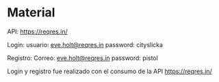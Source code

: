 # Material

API: https://reqres.in/

Login: usuario: eve.holt@reqres.in
password: cityslicka

Registro: Correo: eve.holt@reqres.in
password: pistol

Login y registro fue realizado con el consumo de la API https://reqres.in/
